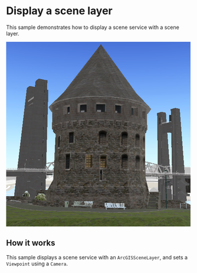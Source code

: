# Display a scene layer

This sample demonstrates how to display a scene service with a scene
layer.

![](screenshot.png)

## How it works

This sample displays a scene service with an `ArcGISSceneLayer`, and
sets a `Viewpoint` using a `Camera`.

